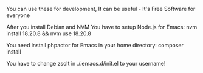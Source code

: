 You can use these for development, It can be useful - It's Free Software for everyone

After you install Debian and NVM You have to setup Node.js for Emacs:
nvm install 18.20.8 && nvm use 18.20.8

You need install phpactor for Emacs in your home directory:
composer install

You have to change zsolt in ./.emacs.d/init.el to your username!
